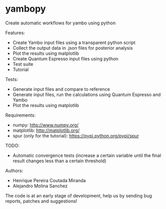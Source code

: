 yambopy
=======

Create automatic workflows for yambo using python

Features:
- Create Yambo input files using a transparent python script
- Collect the output data in .json files for posterior analysis
- Plot the results using matplotlib
- Create Quantum Espresso input files using python
- Test suite
- Tutorial

Tests:
- Generate input files and compare to reference
- Generate input files, run the calculations using Quantum Espresso and Yambo
- Plot the results using matplotlib

Requirements:
- numpy: http://www.numpy.org/ 
- matplotlib: http://matplotlib.org/
- spur (only for the tutorial): https://pypi.python.org/pypi/spur

TODO:
- Automatic convergence tests (increase a certain variable until the final result changes less than a certain threshold)

Authors:
- Henrique Pereira Coutada Miranda
- Alejandro Molina Sanchez

The code is at an early stage of development, help us by sending bug reports, patches and suggestions!
